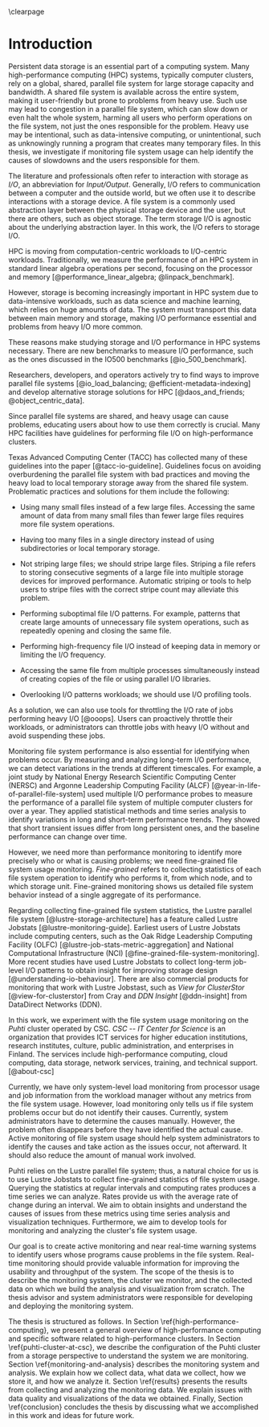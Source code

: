 \clearpage

# Introduction
<!-- TODO: add a figure to the introduction (monitoring, parallel file system) -->

Persistent data storage is an essential part of a computing system.
Many high-performance computing (HPC) systems, typically computer clusters, rely on a global, shared, parallel file system for large storage capacity and bandwidth.
A shared file system is available across the entire system, making it user-friendly but prone to problems from heavy use.
Such use may lead to congestion in a parallel file system, which can slow down or even halt the whole system, harming all users who perform operations on the file system, not just the ones responsible for the problem.
Heavy use may be intentional, such as data-intensive computing, or unintentional, such as unknowingly running a program that creates many temporary files.
In this thesis, we investigate if monitoring file system usage can help identify the causes of slowdowns and the users responsible for them.

The literature and professionals often refer to interaction with storage as *I/O*, an abbreviation for *Input/Output*.
Generally, I/O refers to communication between a computer and the outside world, but we often use it to describe interactions with a storage device.
A file system is a commonly used abstraction layer between the physical storage device and the user, but there are others, such as object storage.
The term storage I/O is agnostic about the underlying abstraction layer.
In this work, the I/O refers to storage I/O.

<!-- TODO: add a reference, we have seen in practice -->
HPC is moving from computation-centric workloads to I/O-centric workloads.
Traditionally, we measure the performance of an HPC system in standard linear algebra operations per second, focusing on the processor and memory [@performance_linear_algebra; @linpack_benchmark].
<!-- A ranking is maintained on the TOP500 list [@top_500]. -->
However, storage is becoming increasingly important in HPC system due to data-intensive workloads, such as data science and machine learning, which relies on huge amounts of data.
The system must transport this data between main memory and storage, making I/O performance essential and problems from heavy I/O more common.
<!-- TODO: edit, which reasons -->
These reasons make studying storage and I/O performance in HPC systems necessary.
There are new benchmarks to measure I/O performance, such as the ones discussed in the IO500 benchmarks [@io_500_benchmark].
<!-- Ranking on IO500 list [@io_500]. -->
Researchers, developers, and operators actively try to find ways to improve parallel file systems [@io_load_balancing; @efficient-metadata-indexing] and develop alternative storage solutions for HPC [@daos_and_friends; @object_centric_data].

Since parallel file systems are shared, and heavy usage can cause problems, educating users about how to use them correctly is crucial.
Many HPC facilities have guidelines for performing file I/O on high-performance clusters.
<!-- TODO: guidelines explained below in bullets -->
Texas Advanced Computing Center (TACC) has collected many of these guidelines into the paper [@tacc-io-guideline].
Guidelines focus on avoiding overburdening the parallel file system with bad practices and moving the heavy load to local temporary storage away from the shared file system.
Problematic practices and solutions for them include the following:

* Using many small files instead of a few large files.
  Accessing the same amount of data from many small files than fewer large files requires more file system operations.

* Having too many files in a single directory instead of using subdirectories or local temporary storage.

* Not striping large files; we should stripe large files.
  Striping a file refers to storing consecutive segments of a large file into multiple storage devices for improved performance.
  Automatic striping or tools to help users to stripe files with the correct stripe count may alleviate this problem.

* Performing suboptimal file I/O patterns.
  For example, patterns that create large amounts of unnecessary file system operations, such as repeatedly opening and closing the same file.

* Performing high-frequency file I/O instead of keeping data in memory or limiting the I/O frequency.

* Accessing the same file from multiple processes simultaneously instead of creating copies of the file or using parallel I/O libraries.

* Overlooking I/O patterns workloads; we should use I/O profiling tools.

As a solution, we can also use tools for throttling the I/O rate of jobs performing heavy I/O [@ooops].
Users can proactively throttle their workloads, or administrators can throttle jobs with heavy I/O without and avoid suspending these jobs.

Monitoring file system performance is also essential for identifying when problems occur.
By measuring and analyzing long-term I/O performance, we can detect variations in the trends at different timescales.
For example, a joint study by National Energy Research Scientific Computing Center (NERSC) and Argonne Leadership Computing Facility (ALCF) [@year-in-life-of-parallel-file-system] used multiple I/O performance probes to measure the performance of a parallel file system of multiple computer clusters for over a year.
They applied statistical methods and time series analysis to identify variations in long and short-term performance trends.
They showed that short transient issues differ from long persistent ones, and the baseline performance can change over time.
<!-- They also mentioned different monitoring levels, such as application-level monitoring, file system workload monitoring, file system capacity and health monitoring, resource manager monitoring, and tracking changes and updates to the system. -->

However, we need more than performance monitoring to identify more precisely who or what is causing problems; we need fine-grained file system usage monitoring.
*Fine-grained* refers to collecting statistics of each file system operation to identify who performs it, from which node, and to which storage unit.
Fine-grained monitoring shows us detailed file system behavior instead of a single aggregate of its performance.

<!-- Fine-grained monitoring produces higher-resolution data, which means more data than simpler aggregates and requires a time series database to store and query efficiently. -->

Regarding collecting fine-grained file system statistics, the Lustre parallel file system [@lustre-storage-architecture] has a feature called Lustre Jobstats [@lustre-monitoring-guide].
Earliest users of Lustre Jobstats include computing centers, such as the Oak Ridge Leadership Computing Facility (OLFC) [@lustre-job-stats-metric-aggregation] and National Computational Infrastructure (NCI) [@fine-grained-file-system-monitoring].
More recent studies have used Lustre Jobstats to collect long-term job-level I/O patterns to obtain insight for improving storage design [@understanding-io-behaviour].
There are also commercial products for monitoring that work with Lustre Jobstast, such as *View for ClusterStor* [@view-for-clusterstor] from Cray and *DDN Insight* [@ddn-insight] from DataDirect Networks (DDN).

In this work, we experiment with the file system usage monitoring on the *Puhti* cluster operated by CSC.
*CSC -- IT Center for Science* is an organization that provides ICT services for higher education institutions, research institutes, culture, public administration, and enterprises in Finland.
The services include high-performance computing, cloud computing, data storage, network services, training, and technical support. [@about-csc]

Currently, we have only system-level load monitoring from processor usage and job information from the workload manager without any metrics from the file system usage.
However, load monitoring only tells us if file system problems occur but do not identify their causes.
Currently, system administrators have to determine the causes manually.
However, the problem often disappears before they have identified the actual cause.
Active monitoring of file system usage should help system administrators to identify the causes and take action as the issues occur, not afterward.
It should also reduce the amount of manual work involved.

Puhti relies on the Lustre parallel file system; thus, a natural choice for us is to use Lustre Jobstats to collect fine-grained statistics of file system usage.
Querying the statistics at regular intervals and computing rates produces a time series we can analyze.
Rates provide us with the average rate of change during an interval.
We aim to obtain insights and understand the causes of issues from these metrics using time series analysis and visualization techniques.
Furthermore, we aim to develop tools for monitoring and analyzing the cluster's file system usage.

Our goal is to create active monitoring and near real-time warning systems to identify users whose programs cause problems in the file system.
Real-time monitoring should provide valuable information for improving the usability and throughput of the system.
The scope of the thesis is to describe the monitoring system, the cluster we monitor, and the collected data on which we build the analysis and visualization from scratch.
The thesis advisor and system administrators were responsible for developing and deploying the monitoring system.

<!--
Additionally, we aim to provide information that can guide future procurements and configuration changes such that the investments and modifications improve the critical parts of the storage system.
-->

<!-- TODO: discuss more about results -->
The thesis is structured as follows.
In Section \ref{high-performance-computing}, we present a general overview of high-performance computing and specific software related to high-performance clusters.
In Section \ref{puhti-cluster-at-csc}, we describe the configuration of the Puhti cluster from a storage perspective to understand the system we are monitoring.
Section \ref{monitoring-and-analysis} describes the monitoring system and analysis.
We explain how we collect data, what data we collect, how we store it, and how we analyze it.
Section \ref{results} presents the results from collecting and analyzing the monitoring data.
We explain issues with data quality and visualizations of the data we obtained.
Finally, Section \ref{conclusion} concludes the thesis by discussing what we accomplished in this work and ideas for future work.

